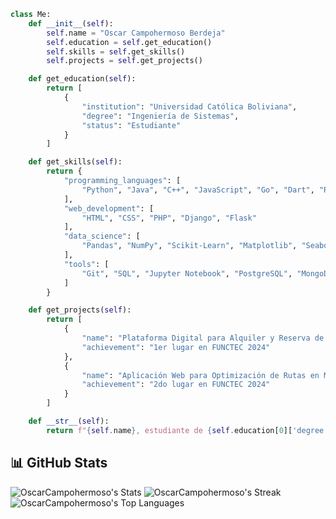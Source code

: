 ```python
class Me:
    def __init__(self):
        self.name = "Oscar Campohermoso Berdeja"
        self.education = self.get_education()
        self.skills = self.get_skills()
        self.projects = self.get_projects()

    def get_education(self):
        return [
            {
                "institution": "Universidad Católica Boliviana",
                "degree": "Ingeniería de Sistemas",
                "status": "Estudiante"
            }
        ]

    def get_skills(self):
        return {
            "programming_languages": [
                "Python", "Java", "C++", "JavaScript", "Go", "Dart", "R"
            ],
            "web_development": [
                "HTML", "CSS", "PHP", "Django", "Flask"
            ],
            "data_science": [
                "Pandas", "NumPy", "Scikit-Learn", "Matplotlib", "Seaborn"
            ],
            "tools": [
                "Git", "SQL", "Jupyter Notebook", "PostgreSQL", "MongoDB", "Linux"
            ]
        }

    def get_projects(self):
        return [
            {
                "name": "Plataforma Digital para Alquiler y Reserva de Parqueos",
                "achievement": "1er lugar en FUNCTEC 2024"
            },
            {
                "name": "Aplicación Web para Optimización de Rutas en Mi Teleférico",
                "achievement": "2do lugar en FUNCTEC 2024"
            }
        ]

    def __str__(self):
        return f"{self.name}, estudiante de {self.education[0]['degree']} en {self.education[0]['institution']}."
```

## 📊 GitHub Stats
![OscarCampohermoso's Stats](https://github-readme-stats.vercel.app/api?username=OscarCampohermoso&theme=gotham&show_icons=true&hide_border=true&count_private=true)
![OscarCampohermoso's Streak](https://github-readme-streak-stats.herokuapp.com/?user=OscarCampohermoso&theme=gotham&hide_border=true)
![OscarCampohermoso's Top Languages](https://github-readme-stats.vercel.app/api/top-langs/?username=OscarCampohermoso&theme=gotham&show_icons=true&hide_border=true&layout=compact)
